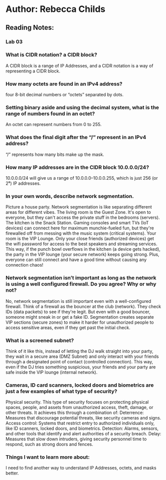 # Author: Rebecca Childs
## Reading Notes:
### Lab 03

### What is CIDR notation? a CIDR block?
A CIDR block is a range of IP Addresses, and a CIDR notation is a way of representing a CIDR block. 
### How many octets are found in an IPv4 address?
four 8-bit decimal numbers or “octets” separated by dots.
### Setting binary aside and using the decimal system, what is the range of numbers found in an octet?
An octet can represent numbers from 0 to 255.
### What does the final digit after the “/” represent in an IPv4 address?
“/” represents how many bits make up the mask.
### How many IP addresses are in the CIDR block 10.0.0.0/24?
 10.0.0.0/24 will give us a range of 10.0.0.0–10.0.0.255, which is just 256 (or 2⁸) IP addresses.


### In your own words, describe network segmentation.
Picture a house party. Network segmentation is like separating different areas for different vibes.
The living room is the Guest Zone. It's open to everyone, but they can't access the private stuff in the bedrooms (servers).
The kitchen is the Snack Station. Gaming consoles and smart TVs (IoT devices) can connect here for maximum munchie-fueled fun, but they're firewalled off from messing with the music system (critical systems).
Your room is the VIP Lounge. Only your close friends (authorized devices) get the wifi password for access to the best speakers and streaming services.
This way, if the punch bowl overflows in the kitchen (a device gets hacked), the party in the VIP lounge (your secure network) keeps going strong. Plus, everyone can still connect and have a good time without causing any connection chaos!

### Network segmentation isn’t important as long as the network is using a well configured firewall. Do you agree? Why or why not?
No, network segmentation is still important even with a well-configured firewall. Think of a firewall as the bouncer at the club (network). They check IDs (data packets) to see if they're legit. But even with a good bouncer, someone might sneak in or get a fake ID. Segmentation creates separate VIP sections (secure zones) to make it harder for unauthorized people to access sensitive areas, even if they get past the initial check.
### What is a screened subnet?
Think of it like this, instead of letting the DJ walk straight into your party, they wait in a secure area (DMZ Subnet) and only interact with your friends through a designated point of contact (controlled connection). This way, even if the DJ tries something suspicious, your friends and your party are safe inside the VIP lounge (internal network).
### Cameras, ID card scanners, locked doors and biometrics are just a few examples of what type of security?
Physical security. This type of security focuses on protecting physical spaces, people, and assets from unauthorized access, theft, damage, or other threats. It achieves this through a combination of:
Deterrence: Measures that discourage potential threats, like security cameras and signs.
Access control: Systems that restrict entry to authorized individuals only, like ID scanners, locked doors, and biometrics.
Detection: Alarms, sensors, and other tools that identify and alert authorities of a security breach.
Delay: Measures that slow down intruders, giving security personnel time to respond, such as strong doors and fences.

### Things I want to learn more about:
I need to find another way to understand IP Addresses, octets, and masks better.
